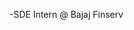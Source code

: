 -SDE Intern @ Bajaj Finserv

<!---
AmishaLamsal/AmishaLamsal is a ✨ special ✨ repository because its `README.md` (this file) appears on your GitHub profile.
You can click the Preview link to take a look at your changes.
--->
